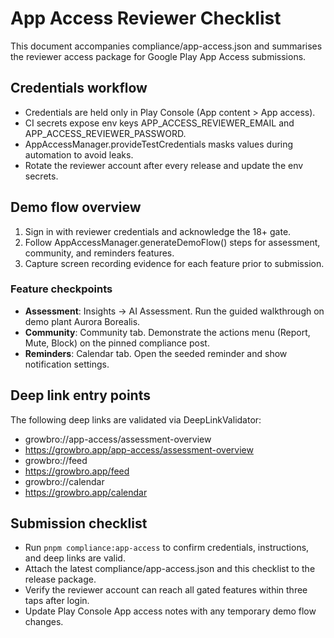 # App Access Reviewer Checklist

This document accompanies compliance/app-access.json and summarises the reviewer access package for Google Play App Access submissions.

## Credentials workflow

- Credentials are held only in Play Console (App content > App access).
- CI secrets expose env keys APP_ACCESS_REVIEWER_EMAIL and APP_ACCESS_REVIEWER_PASSWORD.
- AppAccessManager.provideTestCredentials masks values during automation to avoid leaks.
- Rotate the reviewer account after every release and update the env secrets.

## Demo flow overview

1. Sign in with reviewer credentials and acknowledge the 18+ gate.
2. Follow AppAccessManager.generateDemoFlow() steps for assessment, community, and reminders features.
3. Capture screen recording evidence for each feature prior to submission.

### Feature checkpoints

- **Assessment**: Insights -> AI Assessment. Run the guided walkthrough on demo plant Aurora Borealis.
- **Community**: Community tab. Demonstrate the actions menu (Report, Mute, Block) on the pinned compliance post.
- **Reminders**: Calendar tab. Open the seeded reminder and show notification settings.

## Deep link entry points

The following deep links are validated via DeepLinkValidator:

- growbro://app-access/assessment-overview
- https://growbro.app/app-access/assessment-overview
- growbro://feed
- https://growbro.app/feed
- growbro://calendar
- https://growbro.app/calendar

## Submission checklist

- Run `pnpm compliance:app-access` to confirm credentials, instructions, and deep links are valid.
- Attach the latest compliance/app-access.json and this checklist to the release package.
- Verify the reviewer account can reach all gated features within three taps after login.
- Update Play Console App access notes with any temporary demo flow changes.
